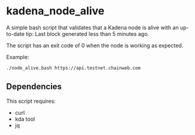 # kadena_node_alive

A simple bash script that validates that a Kadena node is alive with an up-to-date tip:
Last block generated less than 5 minutes ago.

The script has an exit code of 0 when the node is working as expected.

Example:
```sh
./node_alive.bash https://api.testnet.chainweb.com
```

## Dependencies

This script requires:
  - curl
  - kda tool
  - jq

